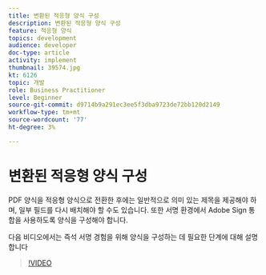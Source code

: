 ```yaml
---
title: 변환된 적응형 양식 구성
description: 변환된 적응형 양식 구성
feature: 적응형 양식
topics: development
audience: developer
doc-type: article
activity: implement
thumbnail: 39574.jpg
kt: 6126
topic: 개발
role: Business Practitioner
level: Beginner
source-git-commit: d9714b9a291ec3ee5f3dba9723de72bb120d2149
workflow-type: tm+mt
source-wordcount: '77'
ht-degree: 3%

---
```


# 변환된 적응형 양식 구성

PDF 양식을 적응형 양식으로 전환한 후에는 일반적으로 의미 있는 제목을 제공해야 하며, 일부 필드를 다시 배치해야 할 수도 있습니다. 또한 서명 환경에서 Adobe Sign 통합을 사용하도록 양식을 구성해야 합니다.

다음 비디오에서는 즉석 서명 경험을 위해 양식을 구성하는 데 필요한 단계에 대해 설명합니다

>[!VIDEO](https://video.tv.adobe.com/v/39574/?quality=9&learn=on)

